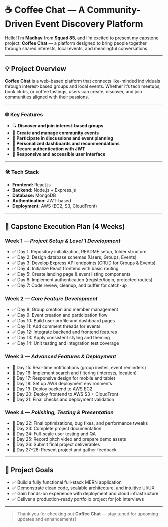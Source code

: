 # ☕ Coffee Chat — A Community-Driven Event Discovery Platform

Hello! I’m **Madhav** from **Squad 85**, and I’m excited to present my capstone project: **Coffee Chat** — a platform designed to bring people together through shared interests, local events, and meaningful conversations.

---

## 💡 Project Overview

**Coffee Chat** is a web-based platform that connects like-minded individuals through interest-based groups and local events. Whether it’s tech meetups, book clubs, or coffee tastings, users can create, discover, and join communities aligned with their passions.

---

### 🌐 Key Features

- 🔍 **Discover and join interest-based groups**
- 📅 **Create and manage community events**
- 💬 **Participate in discussions and event planning**
- 🧠 **Personalized dashboards and recommendations**
- 🔐 **Secure authentication with JWT**
- 📱 **Responsive and accessible user interface**

---

### 🛠 Tech Stack

- **Frontend:** React.js  
- **Backend:** Node.js + Express.js  
- **Database:** MongoDB  
- **Authentication:** JWT-based  
- **Deployment:** AWS (EC2, S3, CloudFront)

---

## 📅 Capstone Execution Plan (4 Weeks)

### Week 1 — *Project Setup & Level 1 Development*
- ✅ Day 1: Repository initialization, README setup, folder structure  
- ✅ Day 2: Design database schemas (Users, Groups, Events)  
- ✅ Day 3: Develop Express API endpoints (CRUD for Groups & Events)  
- ✅ Day 4: Initialize React frontend with basic routing  
- ✅ Day 5: Create landing page & event listing components  
- ✅ Day 6: Implement authentication (register/login, protected routes)  
- ✅ Day 7: Code review, cleanup, and buffer for catch-up  

### Week 2 — *Core Feature Development*
- ✅ Day 8: Group creation and member management  
- ✅ Day 9: Event creation and participation flow  
- ✅ Day 10: Build user profile and dashboard pages  
- ✅ Day 11: Add comment threads for events  
- ✅ Day 12: Integrate backend and frontend features  
- ✅ Day 13: Apply consistent styling and theming  
- ✅ Day 14: Unit testing and integration test coverage  

### Week 3 — *Advanced Features & Deployment*
- 🚧 Day 15: Real-time notifications (group invites, event reminders)  
- 🚧 Day 16: Implement search and filtering (interests, location)  
- 🚧 Day 17: Responsive design for mobile and tablet  
- 🚧 Day 18: Set up AWS deployment environments  
- 🚧 Day 19: Deploy backend to AWS EC2  
- 🚧 Day 20: Deploy frontend to AWS S3 + CloudFront  
- 🚧 Day 21: Final checks and deployment validation  

### Week 4 — *Polishing, Testing & Presentation*
- 🔧 Day 22: Final optimizations, bug fixes, and performance tweaks  
- 📄 Day 23: Complete project documentation  
- 🧪 Day 24: Full-scale user testing and QA  
- 🎥 Day 25: Record pitch video and prepare demo assets  
- 📝 Day 26: Submit final project deliverables  
- 📢 Day 27–28: Present project and gather feedback  

---

## 🚀 Project Goals

- ✅ Build a fully functional full-stack MERN application  
- ✅ Demonstrate clean code, scalable architecture, and intuitive UI/UX  
- ✅ Gain hands-on experience with deployment and cloud infrastructure  
- ✅ Deliver a production-ready portfolio project for job interviews  

---

> Thank you for checking out **Coffee Chat** — stay tuned for upcoming updates and enhancements!
